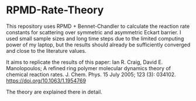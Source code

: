 # RPMD-Rate-Theory
This repository uses RPMD + Bennet-Chandler to calculate the reaction rate constants for scattering over symmetric and asymmetric Eckart barrier. I used small sample sizes and long time steps due to the limited computing power of my laptop, but the results should already be sufficiently converged and close to the literature values.

It aims to replicate the results of this paper:
Ian R. Craig, David E. Manolopoulos; A refined ring polymer molecular dynamics theory of chemical reaction rates. J. Chem. Phys. 15 July 2005; 123 (3): 034102. https://doi.org/10.1063/1.1954769

The theory are explained there in detail.
